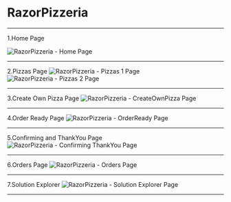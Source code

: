# RazorPizzeria

-------------------------------------------------
1.Home Page

![RazorPizzeria - Home Page](https://user-images.githubusercontent.com/57094137/220936661-f55e50a0-51d2-4326-911d-90a686547950.jpg)

-------------------------------------------------
2.Pizzas Page
![RazorPizzeria - Pizzas 1 Page](https://user-images.githubusercontent.com/57094137/220936681-f7c607f0-2387-48f5-a242-291d8b0903da.jpg)
![RazorPizzeria - Pizzas 2 Page](https://user-images.githubusercontent.com/57094137/220936707-45beca06-4a9f-4fd4-a69c-c518d77ea787.jpg)

-------------------------------------------------
3.Create Own Pizza Page
![RazorPizzeria - CreateOwnPizza Page](https://user-images.githubusercontent.com/57094137/220936729-e192eeb8-5cce-437b-a8a7-1e9cab5b2275.jpg)

-------------------------------------------------
4.Order Ready Page
![RazorPizzeria - OrderReady Page](https://user-images.githubusercontent.com/57094137/220936758-22ddf1fd-b142-4dee-8ff0-8b6b6d50ff5c.jpg)

-------------------------------------------------
5.Confirming and ThankYou Page
![RazorPizzeria - Confirming ThankYou Page](https://user-images.githubusercontent.com/57094137/220936788-1a04643b-6233-4f7e-a23b-dbf4515e2290.jpg)

-------------------------------------------------
6.Orders Page
![RazorPizzeria - Orders Page](https://user-images.githubusercontent.com/57094137/220936807-a7c91024-ba76-4b8f-9d35-27a3e533e83d.jpg)

-------------------------------------------------
7.Solution Explorer
![RazorPizzeria - Solution Explorer Page](https://user-images.githubusercontent.com/57094137/220936841-966fa639-6b9f-41d5-9c97-bfeab04860b6.jpg)

-------------------------------------------------
